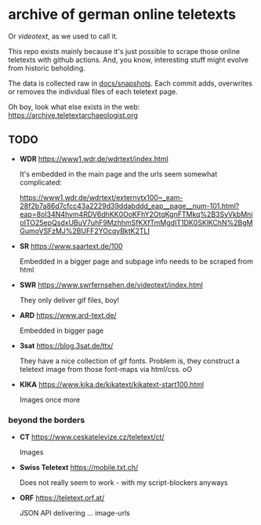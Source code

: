 # archive of german online teletexts

Or *videotext*, as we used to call it. 

This repo exists mainly because it's just possible to scrape those
online teletexts with github actions. And, you know, interesting
stuff might evolve from historic beholding.

The data is collected raw in [docs/snapshots](docs/snapshots). Each commit
adds, overwrites or removes the individual files of each teletext page.

Oh boy, look what else exists in the web: https://archive.teletextarchaeologist.org


## TODO

- **WDR** https://www1.wdr.de/wdrtext/index.html

  It's embedded in the main page and the urls seem somewhat complicated:
  
  https://www1.wdr.de/wdrtext/externvtx100~_eam-28f2b7a86d7cfcc43a2229d39ddabddd_eap__page__num-101.html?eap=8oI34N4hym4RDV6dhKK0OoKFhY2OtqKgnFTMkq%2B3SyVkbMnioITO25epQsdxUBuV7uhF9MzhhmSfKXfTmMgdIT1DK0SKlKChN%2BgMGumoVSFzMJ%2BUFF2YOcqyBktK2TLI
  
- **SR** https://www.saartext.de/100

  Embedded in a bigger page and subpage info needs to be scraped from html 
  
- **SWR** https://www.swrfernsehen.de/videotext/index.html

  They only deliver gif files, boy!

- **ARD** https://www.ard-text.de/

  Embedded in bigger page
  
- **3sat** https://blog.3sat.de/ttx/

  They have a nice collection of gif fonts. Problem is, they construct a 
  teletext image from those font-maps via html/css. oO
  
- **KIKA** https://www.kika.de/kikatext/kikatext-start100.html

  Images once more

### beyond the borders

- **CT** https://www.ceskatelevize.cz/teletext/ct/

  Images

- **Swiss Teletext** https://mobile.txt.ch/  
  
  Does not really seem to work - with my script-blockers anyways

- **ORF** https://teletext.orf.at/

  JSON API delivering ... image-urls
  